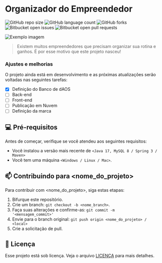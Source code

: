 # Organizador do Empreendedor

![GitHub repo size](https://img.shields.io/github/repo-size/iuricode/README-template?style=for-the-badge)
![GitHub language count](https://img.shields.io/github/languages/count/iuricode/README-template?style=for-the-badge)
![GitHub forks](https://img.shields.io/github/forks/iuricode/README-template?style=for-the-badge)
![Bitbucket open issues](https://img.shields.io/bitbucket/issues/iuricode/README-template?style=for-the-badge)
![Bitbucket open pull requests](https://img.shields.io/bitbucket/pr-raw/iuricode/README-template?style=for-the-badge)

<img src="imagem.png" alt="Exemplo imagem">

> Existem muitos empreendedores que precisam organizar sua rotina e ganhos. É por esse motivo que este projeto nasceu!

### Ajustes e melhorias

O projeto ainda está em desenvolvimento e as próximas atualizações serão voltadas nas seguintes tarefas:

- [x] Definição do Banco de dAOS
- [ ] Back-end
- [ ] Front-end
- [ ] Publicação em Nuvem
- [ ] Definição da marca

## 💻 Pré-requisitos

Antes de começar, verifique se você atendeu aos seguintes requisitos:

- Você instalou a versão mais recente de `<Java 17, MySQL 8 / Spring 3 / Maven>`
- Você tem uma máquina `<Windows / Linux / Mac>`.



## 📫 Contribuindo para <nome_do_projeto>

Para contribuir com <nome_do_projeto>, siga estas etapas:

1. Bifurque este repositório.
2. Crie um branch: `git checkout -b <nome_branch>`.
3. Faça suas alterações e confirme-as: `git commit -m '<mensagem_commit>'`
4. Envie para o branch original: `git push origin <nome_do_projeto> / <local>`
5. Crie a solicitação de pull.


## 📝 Licença

Esse projeto está sob licença. Veja o arquivo [LICENÇA](LICENSE.md) para mais detalhes.
